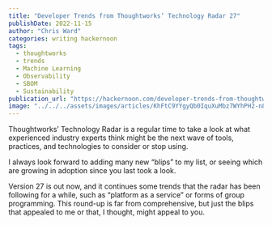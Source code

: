 ```yaml
---
title: "Developer Trends from Thoughtworks’ Technology Radar 27"
publishDate: 2022-11-15
author: "Chris Ward"
categories: writing hackernoon
tags:
  - thoughtworks
  - trends
  - Machine Learning
  - Observability
  - SBOM
  - Sustainability
publication_url: "https://hackernoon.com/developer-trends-from-thoughtworks-technology-radar-27"
image: "../../../assets/images/articles/KhFtC9YYgyQb0IquXuMbz7WYhPH2-n893mnh.jpeg"
---
```

Thoughtworks’ Technology Radar is a regular time to take a look at what experienced industry experts think might be the next wave of tools, practices, and technologies to consider or stop using.

I always look forward to adding many new “blips” to my list, or seeing which are growing in adoption since you last took a look.

Version 27 is out now, and it continues some trends that the radar has been following for a while, such as “platform as a service” or forms of group programming. This round-up is far from comprehensive, but just the blips that appealed to me or that, I thought, might appeal to you.